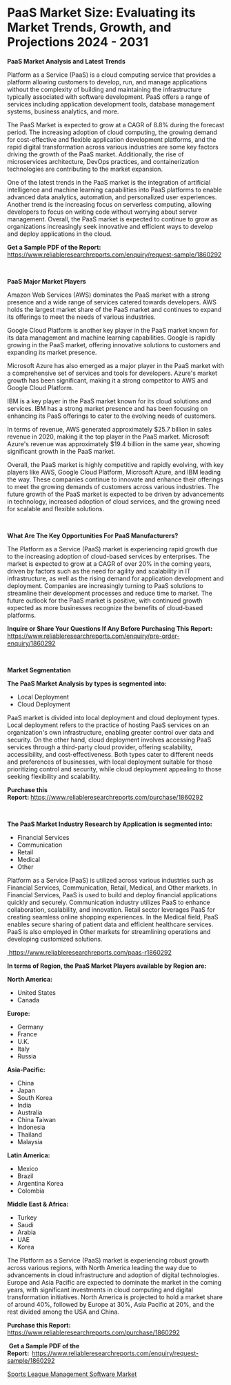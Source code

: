 <p><h1>PaaS Market Size: Evaluating its Market Trends, Growth, and Projections 2024 - 2031</h1></p><p><strong>PaaS Market Analysis and Latest Trends</strong></p>
<p><p>Platform as a Service (PaaS) is a cloud computing service that provides a platform allowing customers to develop, run, and manage applications without the complexity of building and maintaining the infrastructure typically associated with software development. PaaS offers a range of services including application development tools, database management systems, business analytics, and more.</p><p>The PaaS Market is expected to grow at a CAGR of 8.8% during the forecast period. The increasing adoption of cloud computing, the growing demand for cost-effective and flexible application development platforms, and the rapid digital transformation across various industries are some key factors driving the growth of the PaaS market. Additionally, the rise of microservices architecture, DevOps practices, and containerization technologies are contributing to the market expansion.</p><p>One of the latest trends in the PaaS market is the integration of artificial intelligence and machine learning capabilities into PaaS platforms to enable advanced data analytics, automation, and personalized user experiences. Another trend is the increasing focus on serverless computing, allowing developers to focus on writing code without worrying about server management. Overall, the PaaS market is expected to continue to grow as organizations increasingly seek innovative and efficient ways to develop and deploy applications in the cloud.</p></p>
<p><strong>Get a Sample PDF of the Report:&nbsp;</strong> <a href="https://www.reliableresearchreports.com/enquiry/request-sample/1860292">https://www.reliableresearchreports.com/enquiry/request-sample/1860292</a></p>
<p>&nbsp;</p>
<p><strong>PaaS Major Market Players</strong></p>
<p><p>Amazon Web Services (AWS) dominates the PaaS market with a strong presence and a wide range of services catered towards developers. AWS holds the largest market share of the PaaS market and continues to expand its offerings to meet the needs of various industries.</p><p>Google Cloud Platform is another key player in the PaaS market known for its data management and machine learning capabilities. Google is rapidly growing in the PaaS market, offering innovative solutions to customers and expanding its market presence.</p><p>Microsoft Azure has also emerged as a major player in the PaaS market with a comprehensive set of services and tools for developers. Azure's market growth has been significant, making it a strong competitor to AWS and Google Cloud Platform.</p><p>IBM is a key player in the PaaS market known for its cloud solutions and services. IBM has a strong market presence and has been focusing on enhancing its PaaS offerings to cater to the evolving needs of customers.</p><p>In terms of revenue, AWS generated approximately $25.7 billion in sales revenue in 2020, making it the top player in the PaaS market. Microsoft Azure's revenue was approximately $19.4 billion in the same year, showing significant growth in the PaaS market.</p><p>Overall, the PaaS market is highly competitive and rapidly evolving, with key players like AWS, Google Cloud Platform, Microsoft Azure, and IBM leading the way. These companies continue to innovate and enhance their offerings to meet the growing demands of customers across various industries. The future growth of the PaaS market is expected to be driven by advancements in technology, increased adoption of cloud services, and the growing need for scalable and flexible solutions.</p></p>
<p>&nbsp;</p>
<p><strong>What Are The Key Opportunities For PaaS Manufacturers?</strong></p>
<p><p>The Platform as a Service (PaaS) market is experiencing rapid growth due to the increasing adoption of cloud-based services by enterprises. The market is expected to grow at a CAGR of over 20% in the coming years, driven by factors such as the need for agility and scalability in IT infrastructure, as well as the rising demand for application development and deployment. Companies are increasingly turning to PaaS solutions to streamline their development processes and reduce time to market. The future outlook for the PaaS market is positive, with continued growth expected as more businesses recognize the benefits of cloud-based platforms.</p></p>
<p><strong>Inquire or Share Your Questions If Any Before Purchasing This Report:</strong> <a href="https://www.reliableresearchreports.com/enquiry/pre-order-enquiry/1860292">https://www.reliableresearchreports.com/enquiry/pre-order-enquiry/1860292</a></p>
<p>&nbsp;</p>
<p><strong>Market Segmentation</strong></p>
<p><strong>The PaaS Market Analysis by types is segmented into:</strong></p>
<p><ul><li>Local Deployment</li><li>Cloud Deployment</li></ul></p>
<p><p>PaaS market is divided into local deployment and cloud deployment types. Local deployment refers to the practice of hosting PaaS services on an organization's own infrastructure, enabling greater control over data and security. On the other hand, cloud deployment involves accessing PaaS services through a third-party cloud provider, offering scalability, accessibility, and cost-effectiveness. Both types cater to different needs and preferences of businesses, with local deployment suitable for those prioritizing control and security, while cloud deployment appealing to those seeking flexibility and scalability.</p></p>
<p><strong>Purchase this Report:&nbsp;</strong><a href="https://www.reliableresearchreports.com/purchase/1860292">https://www.reliableresearchreports.com/purchase/1860292</a></p>
<p>&nbsp;</p>
<p><strong>The PaaS Market Industry Research by Application is segmented into:</strong></p>
<p><ul><li>Financial Services</li><li>Communication</li><li>Retail</li><li>Medical</li><li>Other</li></ul></p>
<p><p>Platform as a Service (PaaS) is utilized across various industries such as Financial Services, Communication, Retail, Medical, and Other markets. In Financial Services, PaaS is used to build and deploy financial applications quickly and securely. Communication industry utilizes PaaS to enhance collaboration, scalability, and innovation. Retail sector leverages PaaS for creating seamless online shopping experiences. In the Medical field, PaaS enables secure sharing of patient data and efficient healthcare services. PaaS is also employed in Other markets for streamlining operations and developing customized solutions.</p></p>
<p><a href="https://www.reliableresearchreports.com/paas-r1860292">&nbsp;https://www.reliableresearchreports.com/paas-r1860292</a></p>
<p><strong>In terms of Region, the PaaS Market Players available by Region are:</strong></p>
<p>
    <p> <strong> North America: </strong>
        <ul>
            <li>United States</li>
            <li>Canada</li>
        </ul>
        </p> 
    <p> <strong> Europe: </strong>
        <ul>
            <li>Germany</li>
            <li>France</li>
            <li>U.K.</li>
            <li>Italy</li>
            <li>Russia</li>
        </ul>
        </p> 
    <p> <strong> Asia-Pacific: </strong>
        <ul>
            <li>China</li>
            <li>Japan</li>
            <li>South Korea</li>
            <li>India</li>
            <li>Australia</li>
            <li>China Taiwan</li>
            <li>Indonesia</li>
            <li>Thailand</li>
            <li>Malaysia</li>
        </ul>
        </p> 
    <p> <strong> Latin America: </strong>
        <ul>
            <li>Mexico</li>
            <li>Brazil</li>
            <li>Argentina Korea</li>
            <li>Colombia</li>
        </ul>
        </p> 
    <p> <strong> Middle East & Africa: </strong>
        <ul>
            <li>Turkey</li>
            <li>Saudi</li>
            <li>Arabia</li>
            <li>UAE</li>
            <li>Korea</li>
        </ul>
    </p>
    </p>
<p><p>The Platform as a Service (PaaS) market is experiencing robust growth across various regions, with North America leading the way due to advancements in cloud infrastructure and adoption of digital technologies. Europe and Asia Pacific are expected to dominate the market in the coming years, with significant investments in cloud computing and digital transformation initiatives. North America is projected to hold a market share of around 40%, followed by Europe at 30%, Asia Pacific at 20%, and the rest divided among the USA and China.</p></p>
<p><strong>Purchase this Report: </strong><a href="https://www.reliableresearchreports.com/purchase/1860292">https://www.reliableresearchreports.com/purchase/1860292</a></p>
<p>&nbsp;<strong>Get a Sample PDF of the Report:&nbsp;&nbsp;</strong><a href="https://www.reliableresearchreports.com/enquiry/request-sample/1860292">https://www.reliableresearchreports.com/enquiry/request-sample/1860292</a></p>
<p><strong></strong></p>
<p><p><a href="https://github.com/kmtkihkn89/Market-Research-Report-List-1/blob/main/sports-league-management-software-market.md">Sports League Management Software Market</a></p></p>